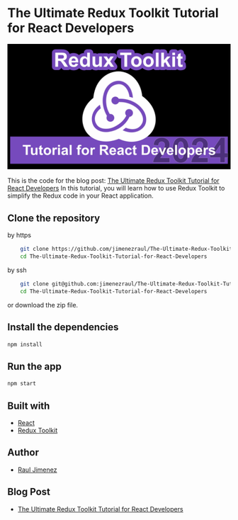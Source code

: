 # The Ultimate Redux Toolkit Tutorial for React Developers

![Secure Your ReactJS App with Auth0 Authentication](/redux.jpg)

This is the code for the blog post: [The Ultimate Redux Toolkit Tutorial for React Developers](https://raulwebdev.com/the-ultimate-redux-toolkit-tutorial-for-react-developers/)
In this tutorial, you will learn how to use Redux Toolkit to simplify the Redux code in your React application.

## Clone the repository
    
by https
```bash
    git clone https://github.com/jimenezraul/The-Ultimate-Redux-Toolkit-Tutorial-for-React-Developers.git
    cd The-Ultimate-Redux-Toolkit-Tutorial-for-React-Developers
```   

by ssh
```bash
    git clone git@github.com:jimenezraul/The-Ultimate-Redux-Toolkit-Tutorial-for-React-Developers.git
    cd The-Ultimate-Redux-Toolkit-Tutorial-for-React-Developers
```   

or download the zip file.

## Install the dependencies
```bash
npm install
```

## Run the app
```bash
npm start
```

## Built with
- [React](https://reactjs.org/)
- [Redux Toolkit](https://redux-toolkit.js.org/)

## Author
- [Raul Jimenez](https://raulwebdev.com/)

## Blog Post
- [The Ultimate Redux Toolkit Tutorial for React Developers](https://raulwebdev.com/the-ultimate-redux-toolkit-tutorial-for-react-developers/)